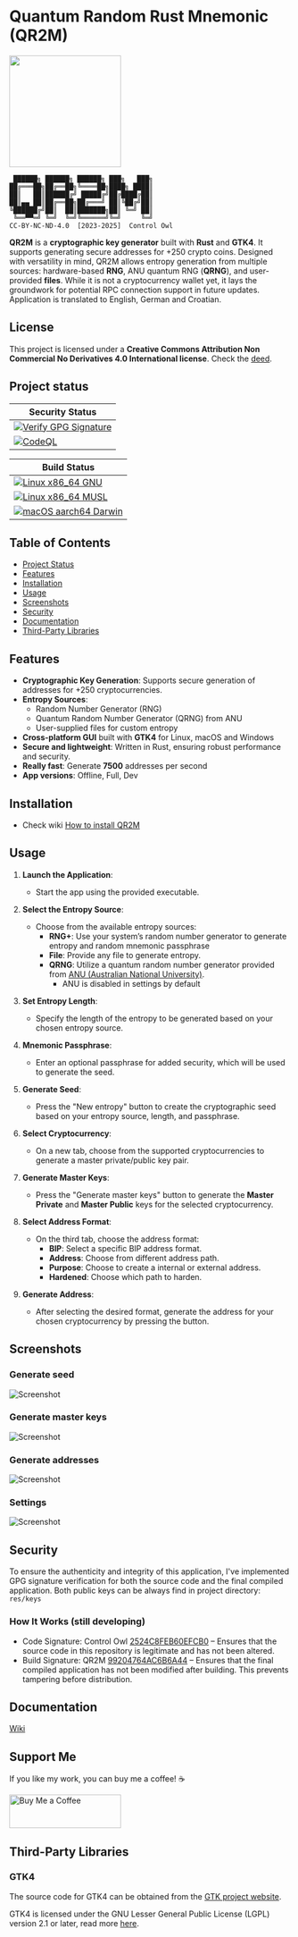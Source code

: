 # Quantum Random Rust Mnemonic (QR2M)

<img src="./res/logo/logo.svg" width="200" height="200" />

```
 ██████╗ ██████╗ ██████╗ ███╗   ███╗
██╔═══██╗██╔══██╗╚════██╗████╗ ████║
██║   ██║██████╔╝ █████╔╝██╔████╔██║
██║▄▄ ██║██╔══██╗██╔═══╝ ██║╚██╔╝██║
╚██████╔╝██║  ██║███████╗██║ ╚═╝ ██║
 ╚══▀▀═╝ ╚═╝  ╚═╝╚══════╝╚═╝     ╚═╝
CC-BY-NC-ND-4.0  [2023-2025]  Control Owl
```

**QR2M** is a **cryptographic key generator** built with **Rust** and **GTK4**. It supports generating secure addresses for +250 crypto coins. Designed with versatility in mind, QR2M allows entropy generation from multiple sources: hardware-based **RNG**, ANU quantum RNG (**QRNG**), and user-provided **files**. While it is not a cryptocurrency wallet yet, it lays the groundwork for potential RPC connection support in future updates. Application is translated to English, German and Croatian.

## License

This project is licensed under a **Creative Commons Attribution Non Commercial No Derivatives 4.0 International license**. Check the [deed](https://creativecommons.org/licenses/by-nc-nd/4.0/deed.en).


## Project status

| **Security Status**                                                                                                                                                                                       |
|-----------------------------------------------------------------------------------------------------------------------------------------------------------------------------------------------------------|
| [![Verify GPG Signature](https://github.com/control-owl/QR2M/actions/workflows/verify.yml/badge.svg)](https://github.com/control-owl/QR2M/actions/workflows/verify-gpg-signature.yml)                     |
| [![CodeQL](https://github.com/control-owl/QR2M/actions/workflows/github-code-scanning/codeql/badge.svg?branch=master)](https://github.com/control-owl/QR2M/actions/workflows/github-code-scanning/codeql) |

| **Build Status**                                                                                                                                                                                                  |
|-------------------------------------------------------------------------------------------------------------------------------------------------------------------------------------------------------------------|
| [![Linux x86_64 GNU](https://github.com/control-owl/QR2M/actions/workflows/release-linux-gnu.yml/badge.svg?branch=master)](https://github.com/control-owl/QR2M/actions/workflows/release-linux-gnu.yml)           |
| [![Linux x86_64 MUSL](https://github.com/control-owl/QR2M/actions/workflows/check-linux-musl.yml/badge.svg?branch=master)](https://github.com/control-owl/QR2M/actions/workflows/check-linux-musl.yml)            |
| [![macOS aarch64 Darwin](https://github.com/control-owl/QR2M/actions/workflows/release-macos-aarch64.yml/badge.svg?branch=master)](https://github.com/control-owl/QR2M/actions/workflows/release-macos-aarch64.yml) |


## Table of Contents

- [Project Status](#project-status)
- [Features](#features)
- [Installation](#installation)
- [Usage](#usage)
- [Screenshots](#screenshots)
- [Security](#security)
- [Documentation](#documentation)
- [Third-Party Libraries](#third-party-libraries)


## Features

- **Cryptographic Key Generation**: Supports secure generation of addresses for +250 cryptocurrencies.
- **Entropy Sources**:
  - Random Number Generator (RNG)
  - Quantum Random Number Generator (QRNG) from ANU
  - User-supplied files for custom entropy
- **Cross-platform GUI** built with **GTK4** for Linux, macOS and Windows
- **Secure and lightweight**: Written in Rust, ensuring robust performance and security.
- **Really fast**: Generate **7500** addresses per second
- **App versions**: Offline, Full, Dev


## Installation

- Check wiki [How to install QR2M](https://github.com/control-owl/QR2M/wiki/Installation#how-to-install-qr2m)


## Usage

1. **Launch the Application**:
   - Start the app using the provided executable.

2. **Select the Entropy Source**:
   - Choose from the available entropy sources:
      - **RNG+**: Use your system’s random number generator to generate entropy and random mnemonic passphrase
      - **File**: Provide any file to generate entropy.
      - **QRNG**: Utilize a quantum random number generator provided from [ANU (Australian National University)](https://qrng.anu.edu.au/).
         - ANU is disabled in settings by default

3. **Set Entropy Length**:
    - Specify the length of the entropy to be generated based on your chosen entropy source.

4. **Mnemonic Passphrase**:
    - Enter an optional passphrase for added security, which will be used to generate the seed.

5. **Generate Seed**:
    - Press the "New entropy" button to create the cryptographic seed based on your entropy source, length, and passphrase.

6. **Select Cryptocurrency**:
   - On a new tab, choose from the supported cryptocurrencies to generate a master private/public key pair.

7. **Generate Master Keys**:
   - Press the "Generate master keys" button to generate the **Master Private** and **Master Public** keys for the selected cryptocurrency.

8. **Select Address Format**:
   - On the third tab, choose the address format:
     - **BIP**: Select a specific BIP address format.
     - **Address**: Choose from different address path.
     - **Purpose**: Choose to create a internal or external address.
     - **Hardened**: Choose which path to harden.

9. **Generate Address**:
   - After selecting the desired format, generate the address for your chosen cryptocurrency by pressing the button.


## Screenshots

### Generate seed
![Screenshot](./.github/preview/0.41.1-1.png "Preview")

### Generate master keys
![Screenshot](./.github/preview/0.41.1-2.png "Preview")

### Generate addresses
![Screenshot](./.github/preview/0.41.1-3.png "Preview")

### Settings
![Screenshot](./.github/preview/0.41.1-4.png "Preview")


## Security

To ensure the authenticity and integrity of this application, I've implemented GPG signature verification for both the source code and the final compiled application. Both public keys can be always find in project directory: `res/keys`

### How It Works (still developing)

- Code Signature: Control Owl [2524C8FEB60EFCB0](https://keys.openpgp.org/search?q=2524C8FEB60EFCB0) – Ensures that the source code in this repository is legitimate and has not been altered.
- Build Signature: QR2M [99204764AC6B6A44](https://keys.openpgp.org/search?q=99204764AC6B6A44) – Ensures that the final compiled application has not been modified after building. This prevents tampering before distribution.


## Documentation

[Wiki](https://github.com/control-owl/QR2M/wiki)


## Support Me

If you like my work, you can buy me a coffee! ☕  

<a href="https://buymeacoffee.com/qr2m">
  <img src="https://cdn.buymeacoffee.com/buttons/v2/default-yellow.png" alt="Buy Me a Coffee" width="200" height="60">
</a>


## Third-Party Libraries

### GTK4

The source code for GTK4 can be obtained from the [GTK project website](https://www.gtk.org/).

GTK4 is licensed under the GNU Lesser General Public License (LGPL) version 2.1 or later, read more [here](./res/licenses/GTK.license).
